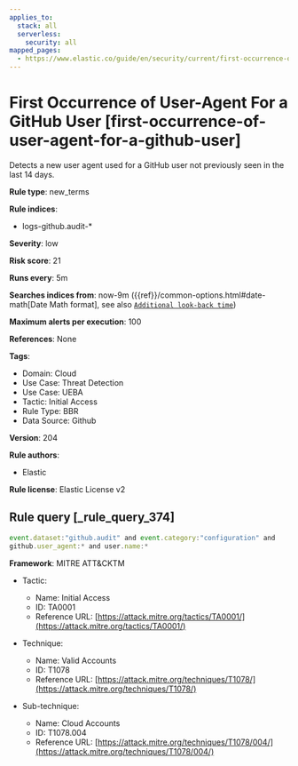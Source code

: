 ```yaml
---
applies_to:
  stack: all
  serverless:
    security: all
mapped_pages:
  - https://www.elastic.co/guide/en/security/current/first-occurrence-of-user-agent-for-a-github-user.html
---
```


# First Occurrence of User-Agent For a GitHub User [first-occurrence-of-user-agent-for-a-github-user]

Detects a new user agent used for a GitHub user not previously seen in the last 14 days.

**Rule type**: new_terms

**Rule indices**:

* logs-github.audit-*

**Severity**: low

**Risk score**: 21

**Runs every**: 5m

**Searches indices from**: now-9m ({{ref}}/common-options.html#date-math[Date Math format], see also [`Additional look-back time`](docs-content://solutions/security/detect-and-alert/create-detection-rule.md#rule-schedule))

**Maximum alerts per execution**: 100

**References**: None

**Tags**:

* Domain: Cloud
* Use Case: Threat Detection
* Use Case: UEBA
* Tactic: Initial Access
* Rule Type: BBR
* Data Source: Github

**Version**: 204

**Rule authors**:

* Elastic

**Rule license**: Elastic License v2

## Rule query [_rule_query_374]

```js
event.dataset:"github.audit" and event.category:"configuration" and
github.user_agent:* and user.name:*
```

**Framework**: MITRE ATT&CKTM

* Tactic:

    * Name: Initial Access
    * ID: TA0001
    * Reference URL: [https://attack.mitre.org/tactics/TA0001/](https://attack.mitre.org/tactics/TA0001/)

* Technique:

    * Name: Valid Accounts
    * ID: T1078
    * Reference URL: [https://attack.mitre.org/techniques/T1078/](https://attack.mitre.org/techniques/T1078/)

* Sub-technique:

    * Name: Cloud Accounts
    * ID: T1078.004
    * Reference URL: [https://attack.mitre.org/techniques/T1078/004/](https://attack.mitre.org/techniques/T1078/004/)



